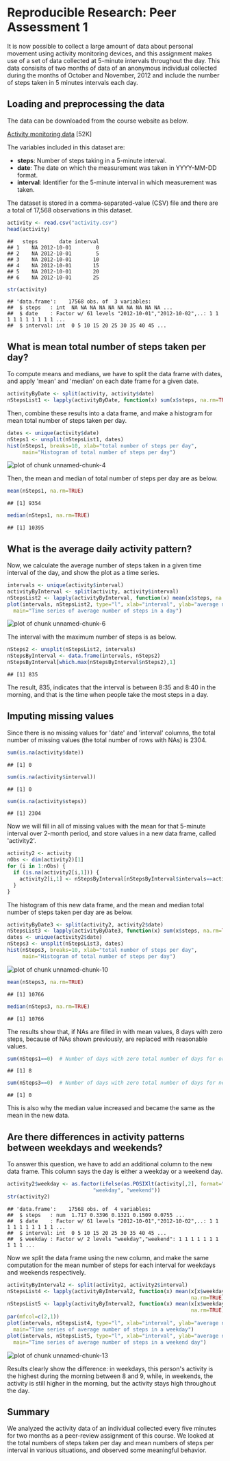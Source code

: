 # Reproducible Research: Peer Assessment 1


It is now possible to collect a large amount of data about personal movement using 
activity monitoring devices, and this assignment makes use of a set of data 
collected at 5-minute intervals throughout the day. 
This data consisits of two months of data of an anonymous individual 
collected during the months of October 
and November, 2012 and include the number of steps taken in 5 minutes intervals each day.

## Loading and preprocessing the data
The data can be downloaded from the course website as below.

[Activity monitoring data](https://d396qusza40orc.cloudfront.net/repdata%2Fdata%2Factivity.zip) [52K]

The variables included in this dataset are:
- **steps**: Number of steps taking in a 5-minute interval.
- **date**: The date on which the measurement was taken in YYYY-MM-DD format.
- **interval**: Identifier for the 5-minute interval in which measurement was taken.

The dataset is stored in a comma-separated-value (CSV) file and there are a total of 17,568 observations in this dataset.

```r
activity <- read.csv("activity.csv")
head(activity)
```

```
##   steps       date interval
## 1    NA 2012-10-01        0
## 2    NA 2012-10-01        5
## 3    NA 2012-10-01       10
## 4    NA 2012-10-01       15
## 5    NA 2012-10-01       20
## 6    NA 2012-10-01       25
```


```r
str(activity)
```

```
## 'data.frame':	17568 obs. of  3 variables:
##  $ steps   : int  NA NA NA NA NA NA NA NA NA NA ...
##  $ date    : Factor w/ 61 levels "2012-10-01","2012-10-02",..: 1 1 1 1 1 1 1 1 1 1 ...
##  $ interval: int  0 5 10 15 20 25 30 35 40 45 ...
```

## What is mean total number of steps taken per day?
To compute means and medians, we have to split the data frame with dates, and apply 'mean' and 'median' on each date frame for a given date.

```r
activityByDate <- split(activity, activity$date)
nStepsList1 <- lapply(activityByDate, function(x) sum(x$steps, na.rm=TRUE))
```

Then, combine these results into a data frame,
and make a histogram for mean total number of steps taken per day.

```r
dates <- unique(activity$date)
nSteps1 <- unsplit(nStepsList1, dates)
hist(nSteps1, breaks=10, xlab="total number of steps per day", 
     main="Histogram of total number of steps per day")
```

![plot of chunk unnamed-chunk-4](figure/unnamed-chunk-4.png) 

Then, the mean and median of total number of steps per day are as below.

```r
mean(nSteps1, na.rm=TRUE)
```

```
## [1] 9354
```

```r
median(nSteps1, na.rm=TRUE)
```

```
## [1] 10395
```

## What is the average daily activity pattern?
Now, we calculate the average number of steps taken in a given time interval of the day,
and show the plot as a time series.

```r
intervals <- unique(activity$interval)
activityByInterval <- split(activity, activity$interval)
nStepsList2 <- lapply(activityByInterval, function(x) mean(x$steps, na.rm=TRUE))
plot(intervals, nStepsList2, type="l", xlab="interval", ylab="average number of steps",
  main="Time series of average number of steps in a day")
```

![plot of chunk unnamed-chunk-6](figure/unnamed-chunk-6.png) 

The interval with the maximum number of steps is as below.

```r
nSteps2 <- unsplit(nStepsList2, intervals)
nStepsByInterval <- data.frame(intervals, nSteps2)
nStepsByInterval[which.max(nStepsByInterval$nSteps2),1]
```

```
## [1] 835
```

The result, 835, indicates that the interval is between 8:35 and 8:40 in the morning, 
and that is the time when people take the most steps in a day. 

## Imputing missing values
Since there is no missing values for 'date' and 'interval' columns, 
the total number of missing values (the total number of rows with NAs) is 
2304.

```r
sum(is.na(activity$date))
```

```
## [1] 0
```

```r
sum(is.na(activity$interval))
```

```
## [1] 0
```

```r
sum(is.na(activity$steps))
```

```
## [1] 2304
```

Now we will fill in all of missing values with the mean for that 5-minute interval 
over 2-month period,
and store values in a new data frame, called 'activity2'.

```r
activity2 <- activity
nObs <- dim(activity2)[1]
for (i in 1:nObs) {
  if (is.na(activity2[i,1])) {
    activity2[i,1] <- nStepsByInterval[nStepsByInterval$intervals==activity2[i,3],2]
  }
}
```

The histogram of this new data frame, and the mean and median total number of steps 
taken per day are as below.

```r
activityByDate3 <- split(activity2, activity2$date)
nStepsList3 <- lapply(activityByDate3, function(x) sum(x$steps, na.rm=TRUE))
dates <- unique(activity2$date)
nSteps3 <- unsplit(nStepsList3, dates)
hist(nSteps3, breaks=10, xlab="total number of steps per day", 
     main="Histogram of total number of steps per day")
```

![plot of chunk unnamed-chunk-10](figure/unnamed-chunk-10.png) 

```r
mean(nSteps3, na.rm=TRUE)
```

```
## [1] 10766
```

```r
median(nSteps3, na.rm=TRUE)
```

```
## [1] 10766
```

The results show that, if NAs are filled in with mean values, 8 days with zero steps,
because of NAs shown previously, are replaced with reasonable values.

```r
sum(nSteps1==0)  # Number of days with zero total number of days for original data.
```

```
## [1] 8
```

```r
sum(nSteps3==0)  # Number of days with zero total number of days for new filled-in data.
```

```
## [1] 0
```

This is also why the median value increased and became the same as the mean
in the new data.

## Are there differences in activity patterns between weekdays and weekends?
To answer this question, we have to add an additional column to the new data frame.
This column says the day is either a weekday or a weekend day.

```r
activity2$weekday <- as.factor(ifelse(as.POSIXlt(activity[,2], format="%Y-%m-%d")$wday %in% 1:5,
                            "weekday", "weekend"))
str(activity2)
```

```
## 'data.frame':	17568 obs. of  4 variables:
##  $ steps   : num  1.717 0.3396 0.1321 0.1509 0.0755 ...
##  $ date    : Factor w/ 61 levels "2012-10-01","2012-10-02",..: 1 1 1 1 1 1 1 1 1 1 ...
##  $ interval: int  0 5 10 15 20 25 30 35 40 45 ...
##  $ weekday : Factor w/ 2 levels "weekday","weekend": 1 1 1 1 1 1 1 1 1 1 ...
```

Now we split the data frame using the new column, and make the same computation
for the mean number of steps for each interval for weekdays and weekends respectively.

```r
activityByInterval2 <- split(activity2, activity2$interval)
nStepsList4 <- lapply(activityByInterval2, function(x) mean(x[x$weekday=="weekday",1], 
                                                            na.rm=TRUE))
nStepsList5 <- lapply(activityByInterval2, function(x) mean(x[x$weekday=="weekend",1], 
                                                            na.rm=TRUE))
par(mfcol=c(2,1))
plot(intervals, nStepsList4, type="l", xlab="interval", ylab="average number of steps",
  main="Time series of average number of steps in a weekday")
plot(intervals, nStepsList5, type="l", xlab="interval", ylab="average number of steps",
  main="Time series of average number of steps in a weekend day")
```

![plot of chunk unnamed-chunk-13](figure/unnamed-chunk-13.png) 

Results clearly show the difference: in weekdays, this person's activity is the highest
during the morning between 8 and 9, while, 
in weekends, the activity is still higher in the morning, but the activity stays high
throughout the day. 

## Summary
We analyzed the activity data of an individual 
collected every five minutes for two months as a peer-review assignment of this course.
We looked at the total numbers of steps taken per day and mean
numbers of steps per interval in various situations, 
and observed some meaningful behavior.
